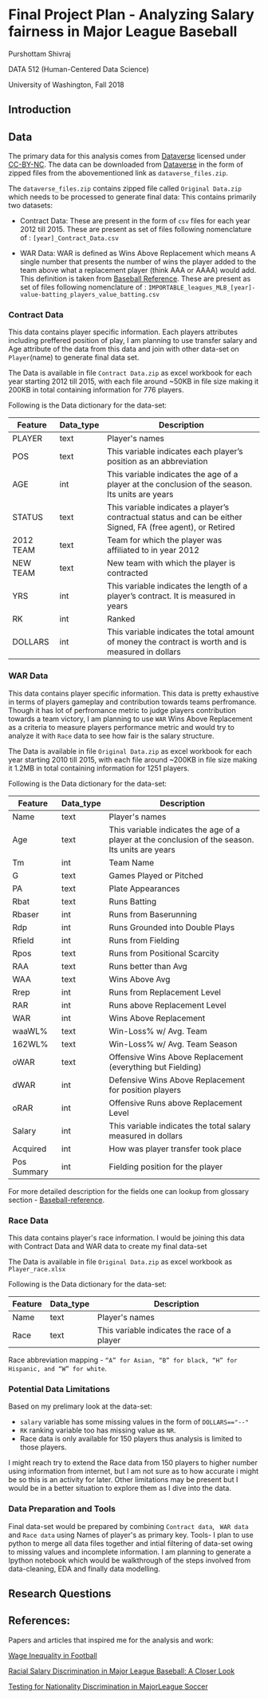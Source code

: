 
# Final Project Plan - Analyzing Salary fairness in Major League Baseball

Purshottam Shivraj

DATA 512 (Human-Centered Data Science)

University of Washington, Fall 2018

## Introduction

## Data

The primary data for this analysis comes from [Dataverse](https://dataverse.harvard.edu/dataset.xhtml?persistentId=doi:10.7910/DVN/ZUMXXL) licensed under [CC-BY-NC](https://creativecommons.org/licenses/by-nc/2.0/).
The data can be downloaded from [Dataverse](https://dataverse.harvard.edu/dataset.xhtml?persistentId=doi:10.7910/DVN/ZUMXXL) in the form of zipped files from the abovementioned link as ```dataverse_files.zip```.

The ```dataverse_files.zip``` contains zipped file called ```Original Data.zip``` which needs to be processed to generate final data:
This contains primarily two datasets:

   * Contract Data:  These are present in the form of ```csv``` files for each year 2012 till 2015.
    These are present as set of files following nomenclature of : ```[year]_Contract_Data.csv```
    
  
   * WAR Data: WAR is defined as Wins Above Replacement which means A single number that presents the number of wins the player added
    to the team above what a replacement player (think AAA or AAAA) would add. This definition is taken from [Baseball Reference](https://www.baseball-reference.com/leagues/MLB/2012-value-batting.shtml).
    These are present as set of files following nomenclature of : ```IMPORTABLE_leagues_MLB_[year]-value-batting_players_value_batting.csv```
    
### Contract Data

This data contains player specific information. Each players attributes including preffered position of play, I am planning to use  transfer salary and Age attribute of the data from this data and join with other data-set on ```Player```(name) to generate final data set.

The Data is available in file ```Contract Data.zip``` as excel workbook for each year starting 2012 till 2015, with each file around ~50KB in file size making it 200KB in total containing information for 776 players.

Following is the Data dictionary for the data-set:

| Feature    |  Data_type |  Description |
|---|---|---|
| PLAYER  | text  | Player's names  |
| POS   | text  | This variable indicates each player’s position as an abbreviation  |
| AGE  | int  | This variable indicates the age of a player at the conclusion of the season. Its units are years  |
| STATUS  | text  | This variable indicates a player’s contractual status and can be either Signed, FA (free agent), or Retired  |
| 2012 TEAM  | text  | Team for which the player was affiliated to in year 2012  |
| NEW TEAM  | text  | New team with which the player is contracted  |
|  YRS |  int | This variable indicates the length of a player’s contract. It is measured in years   |
|  RK | int  | Ranked  |
|  DOLLARS | int  | This variable indicates the total amount of money the contract is worth and is measured in dollars  |

### WAR Data

This data contains player specific information. This data is pretty exhaustive in terms of players gameplay and contribution towards teams perfromance. Though it has lot of perfromance metric to judge players contribution towards a team victory, I am planning to use
```WAR``` Wins Above Replacement as a criteria to measure players performance metric and would try to analyze it with ```Race``` data to see how fair is the salary structure.

The Data is available in file ```Original Data.zip``` as excel workbook for each year starting 2010 till 2015, with each file around ~200KB in file size making it 1.2MB in total containing information for 1251 players.

Following is the Data dictionary for the data-set:

| Feature    |  Data_type |  Description |
|---|---|---|
| Name  | text  | Player's names   |
| Age   | text  | This variable indicates the age of a player at the conclusion of the season. Its units are years  |
| Tm  | int  | Team Name  |
| G  | text  | Games Played or Pitched  |
| PA  | text  | Plate Appearances  |
| Rbat  | text  | Runs Batting  |
|  Rbaser |  int | Runs from Baserunning  |
|  Rdp | int  |  Runs Grounded into Double Plays |
|  Rfield | int  | Runs from Fielding |
| Rpos  | text  | Runs from Positional Scarcity  |
| RAA  | text  | Runs better than Avg  |
| WAA  | text  | Wins Above Avg |
|  Rrep |  int | Runs from Replacement Level  |
|  RAR | int  | Runs above Replacement Level  |
|  WAR | int  | Wins Above Replacement  |  
| waaWL%  | text  | Win-Loss% w/ Avg. Team  |
| 162WL%  | text  | Win-Loss% w/ Avg. Team Season |
| oWAR  | text  | Offensive Wins Above Replacement (everything but Fielding) |
|  dWAR  |  int |  Defensive Wins Above Replacement for position players |
|  oRAR  | int  | Offensive Runs above Replacement Level |
|  Salary | int  | This variable indicates the total salary measured in dollars  | 
|  Acquired  |  int | How was player transfer took place  |
|  Pos Summary  | int  | Fielding position for the player  |

For more detailed description for the fields one can lookup from glossary section - [Baseball-reference](https://www.baseball-reference.com/leagues/MLB/2015-value-batting.shtml).

### Race Data

This data contains player's race information. I would be joining this data with Contract Data and WAR data to create my final data-set

The Data is available in file ```Original Data.zip``` as excel workbook as ```Player_race.xlsx``` 

Following is the Data dictionary for the data-set:

| Feature    |  Data_type |  Description |
|---|---|---|
| Name  | text  | Player's names   |
| Race   | text  | This variable indicates the race of a player   |

Race abbreviation mapping - ```“A” for Asian, “B” for black, “H” for Hispanic, and “W” for white```.

### Potential Data Limitations

Based on my prelimary look at the data-set:

  * ```salary``` variable has some missing values in the form of ```DOLLARS=="--"```
  * ```RK``` ranking variable too has missing value as ```NR```.
  * Race data is only available for 150 players thus analysis is limited to those players.
 
I might reach try to extend the Race data from 150 players to higher number using information from internet, but I am not sure as to how accurate i might be so this is an activity for later.
Other limitations may be present but I would be in a better situation to explore them as I dive into the data.

###  Data Preparation and Tools 

Final data-set would be prepared by combining ```Contract data```, ``` WAR data``` and ```Race data``` using Names of player's as primary key.
Tools- I plan to use python to merge all data files together and intial filtering of data-set owing to missing values and incomplete information. I am planning to generate a Ipython notebook which would be walkthrough of the steps involved from data-cleaning, EDA and finally data modelling.

## Research Questions


## References:
Papers and articles that inspired me for the analysis and work:

[Wage Inequality in Football](https://sites.duke.edu/wcwp/2018/05/03/wage-inequality-in-football/)

[Racial Salary Discrimination in Major League Baseball: A Closer Look](https://dataverse.harvard.edu/dataset.xhtml?persistentId=doi:10.7910/DVN/ZUMXXL)

[Testing for Nationality Discrimination in MajorLeague Soccer](http://scholarship.claremont.edu/cgi/viewcontent.cgi?article=2633&context=cmc_theses)
